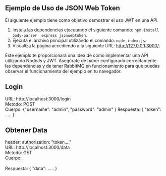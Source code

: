 ## Ejemplo de Uso de JSON Web Token
El siguiente ejemplo tiene como objetivo demostrar el uso JWT en una API.

1. Instala las dependencias ejecutando el siguiente comando: `npm install body-parser  express jsonwebtoken`.
2. Ejecuta el archivo principal utilizando el comando: `node index.js`.
3. Visualiza la página accediendo a la siguiente URL: http://127.0.0.1:3000/.

Este ejemplo te proporcionará una idea de cómo implementar una API utilizando NodeJs y JWT. Asegúrate de haber configurado correctamente las dependencias y de tener RabbitMQ en funcionamiento para que puedas observar el funcionamiento del ejemplo en tu navegador.

## Login
URL:       http://localhost:3000/login
<br/> Metodo:    POST
<br/> Cuerpo:    {"username": "admin", "password": "admin" }
Respuesta: { "token": ..... }

## Obtener Data
header:    authorization: "token...."
<br/> URL:       http://localhost:3000/data
<br/> Metodo:    GET
<br/> Cuerpo:    
<br/> Respuesta: { "data": ..... }
